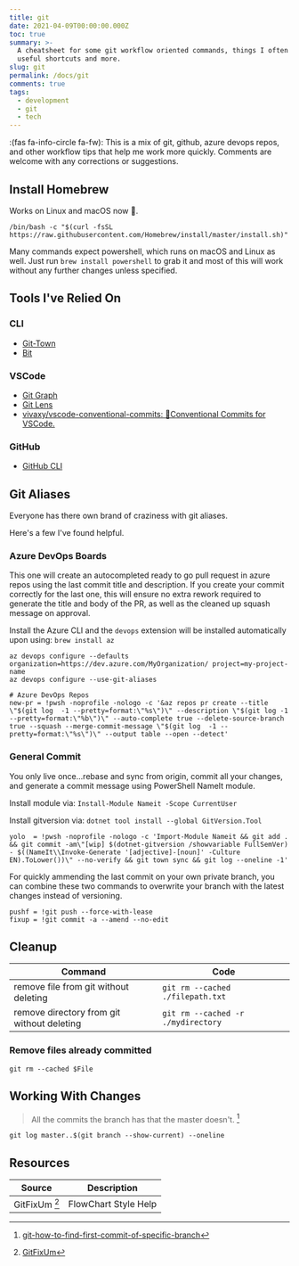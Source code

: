 ```yaml
---
title: git
date: 2021-04-09T00:00:00.000Z
toc: true
summary: >-
  A cheatsheet for some git workflow oriented commands, things I often forget,
  useful shortcuts and more.
slug: git
permalink: /docs/git
comments: true
tags:
  - development
  - git
  - tech
---
```


:(fas fa-info-circle fa-fw): This is a mix of git, github, azure devops repos, and other workflow tips that help me work more quickly.
Comments are welcome with any corrections or suggestions.

## Install Homebrew

Works on Linux and macOS now 👏.

```shell
/bin/bash -c "$(curl -fsSL https://raw.githubusercontent.com/Homebrew/install/master/install.sh)"
```

Many commands expect powershell, which runs on macOS and Linux as well. Just run `brew install powershell` to grab it and most of this will work without any further changes unless specified.

## Tools I've Relied On

### CLI

- [Git-Town](https://bit.ly/2OR6zIf)
- [Bit](https://bit.ly/37F8vu1)

### VSCode

- [Git Graph](https://bit.ly/3pEu8AJ)
- [Git Lens](https://bit.ly/3dBaUcZ)
- [vivaxy/vscode-conventional-commits: 💬Conventional Commits for VSCode.](https://bit.ly/3uI5PoH)

### GitHub

- [GitHub CLI](https://bit.ly/3boywik)

## Git Aliases

Everyone has there own brand of craziness with git aliases.

Here's a few I've found helpful.

### Azure DevOps Boards

This one will create an autocompleted ready to go pull request in azure repos using the last commit title and description. If you create your commit correctly for the last one, this will ensure no extra rework required to generate the title and body of the PR, as well as the cleaned up squash message on approval.

Install the Azure CLI and the `devops` extension will be installed automatically upon using: `brew install az`

```shell
az devops configure --defaults organization=https://dev.azure.com/MyOrganization/ project=my-project-name
az devops configure --use-git-aliases
```

```config
# Azure DevOps Repos
new-pr = !pwsh -noprofile -nologo -c '&az repos pr create --title \"$(git log  -1 --pretty=format:\"%s\")\" --description \"$(git log -1  --pretty=format:\"%b\")\" --auto-complete true --delete-source-branch true --squash --merge-commit-message \"$(git log  -1 --pretty=format:\"%s\")\" --output table --open --detect'
```

### General Commit

You only live once...rebase and sync from origin, commit all your changes, and generate a commit message using PowerShell NameIt module.

Install module via: `Install-Module Nameit -Scope CurrentUser`

Install gitversion via: `dotnet tool install --global GitVersion.Tool`

```config
yolo  = !pwsh -noprofile -nologo -c 'Import-Module Nameit && git add . && git commit -am\"[wip] $(dotnet-gitversion /showvariable FullSemVer) - $((NameIt\\Invoke-Generate '[adjective]-[noun]' -Culture EN).ToLower())\" --no-verify && git town sync && git log --oneline -1'
```

For quickly ammending the last commit on your own private branch, you can combine these two commands to overwrite your branch with the latest changes instead of versioning.

```config
pushf = !git push --force-with-lease
fixup = !git commit -a --amend --no-edit
```

## Cleanup

| Command                                    | Code                               |
| ------------------------------------------ | ---------------------------------- |
| remove file from git without deleting      | `git rm --cached ./filepath.txt`   |
| remove directory from git without deleting | `git rm --cached -r ./mydirectory` |

### Remove files already committed

```shell
git rm --cached $File
```

## Working With Changes

> All the commits the branch has that the master doesn't. [^first-commit]

```shell
git log master..$(git branch --show-current) --oneline
```

## Resources

| Source               | Description          |
| -------------------- | -------------------- |
| GitFixUm [^gitfixum] | FlowChart Style Help |

[^first-commit]: [git-how-to-find-first-commit-of-specific-branch](https://stackoverflow.com/questions/18407526/git-how-to-find-first-commit-of-specific-branch)
[^gitfixum]: [GitFixUm](https://sethrobertson.github.io/GitFixUm)
